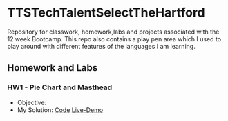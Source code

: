 # TTSTechTalentSelectTheHartford
Repository for classwork, homework,labs and projects associated with the 12 week Bootcamp. 
This repo also contains a play pen area which I used to play around with different features of the languages I am learning. 

## Homework and Labs
### HW1 - Pie Chart and Masthead
* Objective: 
* My Solution: [Code](https://github.com/rickrhone/TTSTechTalentSelectTheHartford/tree/master/HomeworkAndLabs/HW1_Ricardo_pieChart_And_Masthead) 
[Live-Demo](https://rickrhone.github.io/TTSTechTalentSelectTheHartford/HomeworkAndLabs/HW1_Ricardo_pieChart_And_Masthead/)
